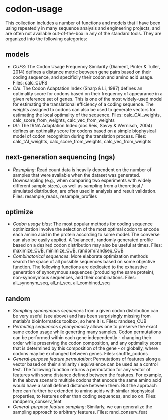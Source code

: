 # codon-usage

This collection includes a number of functions and models that I have been using repeatedly in many sequence analysis and engineering projects, and are often not available out-of-the-box in any of the standard tools. They are organized into the following categories:

## models

* _CUFS_: The Codon Usage Frequency Similarity (Diament, Pinter & Tuller, 2014) defines a distance metric between gene pairs based on their coding sequence, and specificlly their codon and amino acid usage. Files: calc\_CUFS
* _CAI_: The Codon Adaptation Index (Sharp & Li, 1987) defines an optimality score for codons based on their frequency of appearance in a given reference set of genes. This is one of the most widely-used model for estimating the translational efficiency of a coding sequence. The weights assigned to codons can also be used to generate vectors for estimating the local optimality of the sequence. Files: calc\_CAI\_weights, calc\_score\_from\_weights, calc\_vec\_from\_weights
* _tAI_: The tRNA Adaptation Index (dos Reis, Savvy & Wernisch, 2004) defines an optimality score for codons based on a simple biophysical model of codon recognition during the translation process. Files: calc\_tAI\_weights, calc\_score\_from\_weights, calc\_vec\_from\_weights

## next-generation sequencing (ngs)

* _Resmpling_: Read count data is heavily dependent on the number of samples that were available when the dataset was generated. Downsampling (e.g., when comparing two experiments with widely different sample sizes), as well as sampling from a theoretical / simulated distribution, are often used in analysis and result validation. Files: resample\_reads, resample\_profiles

## optimize

*  _Codon usage bias_: The most popular methods for coding sequence optimization involve the selection of the most optimal codon to encode each amino acid in the protein according to some model. The converse can also be easily applied. A 'balanced', randomly generated profile based on a desired codon distribution may also be useful at times. Files: maximize\_CUB, minimize\_CUB, random/randseq\_CUB
* _Combinatorical sequences_: More elaborate optimization methods search the space of all possible sequences based on some objective function. The following functions are dedicated to the exhaustive  generation of synonymous sequences (producing the same protein), non-synonymous sequences, and their combinations. Files: all\_synonym\_seq, all\_nt\_seq, all\_combined\_seq

## random

* _Sampling synonymous sequences_ from a given codon distribution can be very useful (see above) and has been surprisingly missing from matlab's bioinformatics toolbox, so here it is. Files: randseq_CUB
* _Permuting sequences synonymously_ allows one to preserve the exact same codon usage while generting many samples. Codon permutations can be performed within each gene independently - changing their order while preserving the codon composition, and any optimality score that is determined by this composition of the gene - or globally, where codons may be exchanged between genes. Files: shuffle\_codons
* _General-purpose feature permutation_: Permutations of features along a vector based on their similarity / equivalence can be used as a control test. The following function returns a permutation for any vector of features with some distance defined between the features. For example, in the above scenario multiple codons that encode the same amino acid would have a small defined distance between them. But the approach here can further be extended to amino acids with similar biophysical properties, to features other than coding sequences, and so on. Files: randperm\_conserv\_feat
* _General-purpose feature sampling_: Similarly, we can generalize the sampling approach to arbitrary features. Files: rand\_conserv\_feat
